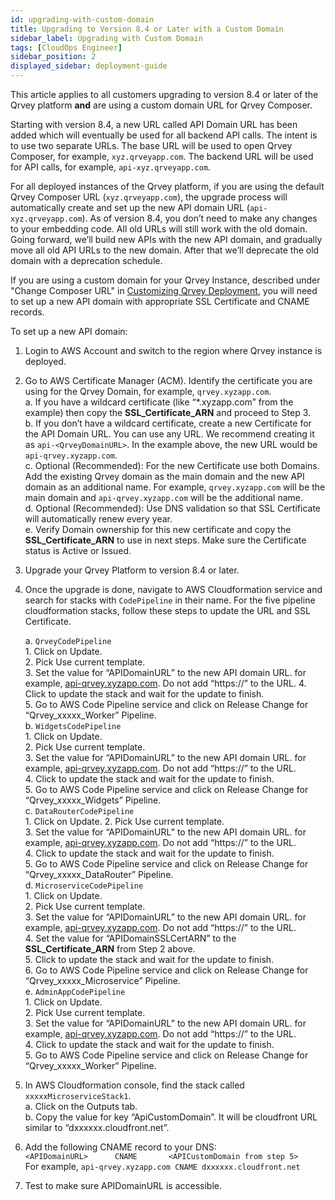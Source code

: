 ```yaml
---
id: upgrading-with-custom-domain
title: Upgrading to Version 8.4 or Later with a Custom Domain
sidebar_label: Upgrading with Custom Domain
tags: [CloudOps Engineer]
sidebar_position: 2
displayed_sidebar: deployment-guide
---
```


<div>

This article applies to all customers upgrading to version 8.4 or later of the Qrvey platform **and** are using a custom domain URL for Qrvey Composer.

Starting with version 8.4, a new URL called API Domain URL has been added which will eventually be used for all backend API calls. The intent is to use two separate URLs. The base URL will be used to open Qrvey Composer, for example, `xyz.qrveyapp.com`. The backend URL will be used for API calls, for example, `api-xyz.qrveyapp.com`. 

For all deployed instances of the Qrvey platform, if you are using the default Qrvey Composer URL (`xyz.qrveyapp.com`), the upgrade process will automatically create and set up the new API domain URL (`api-xyz.qrveyapp.com`). As of version 8.4, you don’t need to make any changes to your embedding code. All old URLs will still work with the old domain. Going forward, we’ll build new APIs with the new API domain, and gradually move all old API URLs to the new domain. After that we’ll deprecate the old domain with a deprecation schedule.

If you are using a custom domain for your Qrvey Instance, described under "Change Composer URL" in [Customizing Qrvey Deployment](https://partners.qrvey.com/docs/deployment/customizing-qrvey-deployment#change-composer-url), you will need to set up a new API domain with appropriate SSL Certificate and CNAME records.  

To set up a new API domain:

1. Login to AWS Account and switch to the region where Qrvey instance is deployed.
2. Go to AWS Certificate Manager (ACM). Identify the certificate you are using for the Qrvey Domain, for example, `qrvey.xyzapp.com`.  
    a. If you have a wildcard certificate (like “*.xyzapp.com” from the example) then copy the **SSL_Certificate_ARN** and proceed to Step 3.  
    b. If you don’t have a wildcard certificate, create a new Certificate for the API Domain URL. You can use any URL. We recommend creating it as `api-<QrveyDomainURL>`. In the example above, the new URL would be `api-qrvey.xyzapp.com`.  
    c. Optional (Recommended): For the new Certificate use both Domains. Add the existing Qrvey domain as the main domain and the new API domain as an additional name. For example, `qrvey.xyzapp.com` will be the main domain and `api-qrvey.xyzapp.com` will be the additional name.  
    d. Optional (Recommended): Use DNS validation so that SSL Certificate will automatically renew every year.  
    e. Verify Domain ownership for this new certificate and copy the **SSL_Certificate_ARN** to use in next steps. Make sure the Certificate status is Active or Issued.  
3. Upgrade your Qrvey Platform to version 8.4 or later. 
4. Once the upgrade is done, navigate to AWS Cloudformation service and search for stacks with `CodePipeline` in their name. For the five pipeline cloudformation stacks, follow these steps to update the URL and SSL Certificate.  

    a. `QrveyCodePipeline`  
        1. Click on Update.  
        2. Pick Use current template.  
        3. Set the value for “APIDomainURL” to the new API domain URL. for example, [api-qrvey.xyzapp.com](http://api-qrvey.xyzapp.com). Do not add “https://” to the URL.
        4. Click to update the stack and wait for the update to finish.  
        5. Go to AWS Code Pipeline service and click on Release Change for “Qrvey_xxxxx_Worker” Pipeline.  
    b. `WidgetsCodePipeline`    
        1. Click on Update.  
        2. Pick Use current template.  
        3. Set the value for “APIDomainURL” to the new API domain URL. for example, [api-qrvey.xyzapp.com](http://api-qrvey.xyzapp.com). Do not add “https://” to the URL.  
        4. Click to update the stack and wait for the update to finish.  
        5. Go to AWS Code Pipeline service and click on Release Change for “Qrvey_xxxxx_Widgets” Pipeline.  
    c. `DataRouterCodePipeline`  
        1. Click on Update.
        2. Pick Use current template.  
        3. Set the value for “APIDomainURL” to the new API domain URL. for example, [api-qrvey.xyzapp.com](http://api-qrvey.xyzapp.com). Do not add “https://” to the URL.  
        4. Click to update the stack and wait for the update to finish.  
        5. Go to AWS Code Pipeline service and click on Release Change for “Qrvey_xxxxx_DataRouter” Pipeline.  
    d. `MicroserviceCodePipeline`  
        1. Click on Update.  
        2. Pick Use current template.  
        3. Set the value for “APIDomainURL” to the new API domain URL. for example, [api-qrvey.xyzapp.com](http://api-qrvey.xyzapp.com). Do not add “https://” to the URL.  
        4. Set the value for “APIDomainSSLCertARN” to the **SSL_Certificate_ARN** from Step 2 above.  
        5. Click to update the stack and wait for the update to finish.  
        6. Go to AWS Code Pipeline service and click on Release Change for “Qrvey_xxxxx_Microservice” Pipeline.  
    e. `AdminAppCodePipeline`  
        1. Click on Update.  
        2. Pick Use current template.  
        3. Set the value for “APIDomainURL” to the new API domain URL. for example, [api-qrvey.xyzapp.com](http://api-qrvey.xyzapp.com). Do not add “https://” to the URL.  
        4. Click to update the stack and wait for the update to finish.  
        5. Go to AWS Code Pipeline service and click on Release Change for “Qrvey_xxxxx_Worker” Pipeline.  
5. In AWS Cloudformation console, find the stack called `xxxxxMicroserviceStack1`.  
    a. Click on the Outputs tab.  
    b. Copy the value for key “ApiCustomDomain”. It will be cloudfront URL similar to “dxxxxxx.cloudfront.net”.  
6. Add the following CNAME record to your DNS:  
    `<APIDomainURL>      CNAME       <APICustomDomain from step 5>`  
    For example, `api-qrvey.xyzapp.com CNAME dxxxxxx.cloudfront.net`  

7. Test to make sure APIDomainURL is accessible.

</div>